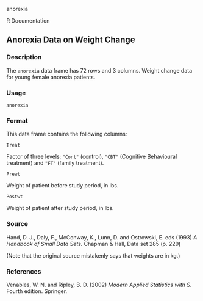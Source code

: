 anorexia

R Documentation

##  Anorexia Data on Weight Change

### Description

The `anorexia` data frame has 72 rows and 3 columns. Weight change data for
young female anorexia patients.

### Usage

    
    anorexia

### Format

This data frame contains the following columns:

`Treat`

Factor of three levels: `"Cont"` (control), `"CBT"` (Cognitive Behavioural
treatment) and `"FT"` (family treatment).

`Prewt`

Weight of patient before study period, in lbs.

`Postwt`

Weight of patient after study period, in lbs.

### Source

Hand, D. J., Daly, F., McConway, K., Lunn, D. and Ostrowski, E. eds (1993) _A
Handbook of Small Data Sets._ Chapman & Hall, Data set 285 (p. 229)

(Note that the original source mistakenly says that weights are in kg.)

### References

Venables, W. N. and Ripley, B. D. (2002) _Modern Applied Statistics with S._
Fourth edition. Springer.

